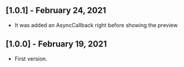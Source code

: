 ## [1.0.1] - February 24, 2021

* It was added an AsyncCallback right before showing the preview

## [1.0.0] - February 19, 2021

* First version.